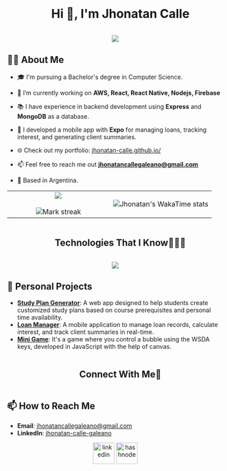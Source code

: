 <!--h1 without bottom border-->
<div id="user-content-toc">
  <ul align="center">
    <summary><h1 style="display: inline-block">Hi 👋, I'm Jhonatan Calle</h1></summary>
  </ul>
</div>

<p align="center">
  <a href="https://github.com/DenverCoder1/readme-typing-svg"><img src="https://readme-typing-svg.herokuapp.com?font=Time+New+Roman&color=%23C8BE25&size=25&center=true&vCenter=true&width=600&height=100&lines=Software+Engineer;Computer+Science+Student;Competitive+Programmer;Always+learning+new+things"></a>
</p>

<!--Intro start-->
## 👨‍💻 About Me
- 🎓 I'm pursuing a Bachelor's degree in Computer Science.

- 🔭 I’m currently working on **AWS, React, React Native, Nodejs, Firebase**

- 📚 I have experience in backend development using **Express** and **MongoDB** as a database.

- 📱 I developed a mobile app with **Expo** for managing loans, tracking interest, and generating client summaries.

- 🌐 Check out my portfolio: [jhonatan-calle.github.io/](https://jhonatan-calle.github.io/)

- 📫 Feel free to reach me out **jhonatancallegaleano@gmail.com**

- 📍 Based in Argentina.


<!--Intro end-->



<!--- stats & Trophy (start) -->
<p align="center">
  <!--- stats (start) -->
<table align="center">
<tr border="none">
<td width="50%" align="center">
  
  <img  align="center"  src="https://github-readme-stats.vercel.app/api?username=Jhonatan-calle&theme=dark&show_icons=true&count_private=true" />
  <br></br>
  <img  title="🔥 Get streak stats for your profile at git.io/streak-stats" alt="Mark streak" src="https://github-readme-streak-stats.herokuapp.com/?user=Jhonatan-calle&theme=dark&hide_border=false" /> 
</td>

<td width="50%" align="center">

![Jhonatan's WakaTime stats](https://github-readme-stats.vercel.app/api/wakatime?username=/@JhonatanCalle)
  </td>
</tr>
</table>
<!--- stats (end) -->

</p>        
<!--- stats (end) -->


<!--h1 without bottom border-->
<div id="user-content-toc">
  <ul align="center">
    <summary><h2 style="display: inline-block">Technologies That I Know👨🏻‍💻</h2></summary>
  </ul>
</div>
<!--tech stack icons-->
<p align="center">
  <a href="https://skillicons.dev">
    <img src="https://skillicons.dev/icons?i=git,css,express,firebase,github,html,java,js,linux,mongodb,mysql,nextjs,nodejs,postman,py,react,flutter,vscode&perline=14" />
  </a>
</p>


## 🌟 Personal Projects
- **[Study Plan Generator](https://jhonatan-calle.github.io/planEstudio/index.html)**: A web app designed to help students create customized study plans based on course prerequisites and personal time availability.
- **[Loan Manager](https://github.com/Jhonatan-calle/Aplicacion-mobil-expo-Contador.git)**: A mobile application to manage loan records, calculate interest, and track client summaries in real-time.
- **[Mini Game](https://jhonatan-calle.github.io/come-burbujas/index.html)**: It's a game where you control a bubble using the WSDA keys, developed in JavaScript with the help of canvas.

<!-- Connect with me -->
<!--h2 without bottom border-->
<div id="user-content-toc">
  <ul align="center">
    <summary><h2 style="display: inline-block">Connect With Me🤝</h2></summary>
  </ul>
</div>

## 📫 How to Reach Me

- **Email**: jhonatancallegaleano@gmail.com
- **LinkedIn**: [jhonatan-calle-galeano](https://www.linkedin.com/in/jhonatan-calle-galeano/)


<!--icons and links-->
<p align="center">
<a href="https://www.linkedin.com/in/Jhonatan-calle/" target="blank"><img align="center" src="https://user-images.githubusercontent.com/88904952/234979284-68c11d7f-1acc-4f0c-ac78-044e1037d7b0.png" alt="linkedin" height="50" width="50" /></a>
<a href="https://jhonatan-calle.github.io/" target="blank"><img align="center" src="https://user-images.githubusercontent.com/88904952/234982196-562aea17-5532-4550-8c08-1c7cb994a541.png" alt="hashnode" height="50" width="50" /></a>
  
</p>

